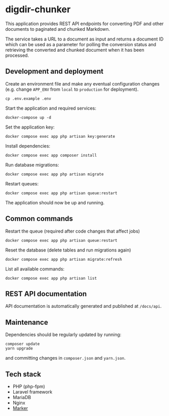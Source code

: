 # digdir-chunker

This application provides REST API endpoints for converting PDF and other documents to paginated and chunked Markdown.

The service takes a URL to a document as input and returns a document ID which can be used as a parameter for polling the conversion status and retrieving the converted and chunked document when it has been processed.

## Development and deployment

Create an environment file and make any eventual configuration changes (e.g. change `APP_ENV` from `local` to `production` for deployment).

```
cp .env.example .env
```

Start the application and required services:

```
docker-compose up -d
```

Set the application key:

```
docker compose exec app php artisan key:generate
```

Install dependencies:
```
docker compose exec app composer install
```

Run database migrations:

```
docker compose exec app php artisan migrate
```

Restart queues:
```
docker compose exec app php artisan queue:restart
```

The application should now be up and running.


## Common commands

Restart the queue (required after code changes that affect jobs)

```
docker compose exec app php artisan queue:restart
```

Reset the database (delete tables and run migrations again)

```
docker compose exec app php artisan migrate:refresh
```

List all available commands:

```
docker compose exec app php artisan list
```

## REST API documentation

API documentation is automatically generated and published at `/docs/api`.

## Maintenance

Dependencies should be regularly updated by running:
```
composer update
yarn upgrade
```

and committing changes in `composer.json` and `yarn.json`.

## Tech stack

- PHP (php-fpm)
- Laravel framework
- MariaDB
- Nginx
- [Marker](https://github.com/VikParuchuri/marker)
